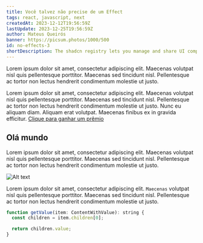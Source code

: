 ```yaml
---
title: Você talvez não precise de um Effect
tags: react, javascript, next
createdAt: 2023-12-12T19:56:59Z
lastUpdate: 2023-12-25T19:56:59Z
author: Mateus Queirós
banner: https://picsum.photos/1000/500
id: no-effects-3
shortDescription: The shadcn registry lets you manage and share UI components across projects with full control over customization. This post covers lesser-known CLI options and insights from my experience 
---
```


Lorem ipsum dolor sit amet, consectetur adipiscing elit. Maecenas volutpat nisl quis pellentesque porttitor. Maecenas sed tincidunt nisl. Pellentesque ac tortor non lectus hendrerit condimentum molestie ut justo.

Lorem ipsum dolor sit amet, consectetur adipiscing elit. Maecenas volutpat nisl quis pellentesque porttitor. Maecenas sed tincidunt nisl. Pellentesque ac tortor non lectus hendrerit condimentum molestie ut justo. Nunc eu aliquam diam. Aliquam erat volutpat. Maecenas finibus ex in gravida efficitur. [Clique para ganhar um prêmio](https://picsum.photos/200/300 "a title")

## Olá mundo

Lorem ipsum dolor sit amet, consectetur adipiscing elit. Maecenas volutpat nisl quis pellentesque porttitor. Maecenas sed tincidunt nisl. Pellentesque ac tortor non lectus hendrerit condimentum molestie ut justo.

![Alt text](https://picsum.photos/200/300 "a title")

Lorem ipsum dolor sit amet, consectetur adipiscing elit. `Maecenas` volutpat nisl quis pellentesque porttitor. Maecenas sed tincidunt nisl. Pellentesque ac tortor non lectus hendrerit condimentum molestie ut justo.

```js
function getValue(item: ContentWithValue): string {
  const children = item.children[0];

  return children.value;
}
```

